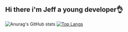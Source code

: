 ## Hi there i'm Jeff a young developer👌

![Anurag's GitHub stats](https://github-readme-stats.vercel.app/api?username=miyamusaxi&show_icons=true&theme=tokyonight) [![Top Langs](https://github-readme-stats.vercel.app/api/top-langs/?username=miyamusaxi&layout=donut)](https://github.com/anuraghazra/github-readme-stats)



